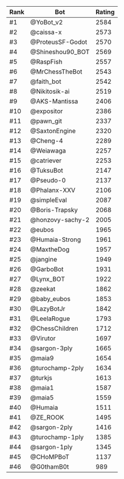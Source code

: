 Rank|Bot|Rating
---|---|---
#1|@YoBot_v2|2584
#2|@caissa-x|2573
#3|@ProteusSF-Godot|2570
#4|@Shineshou90_BOT|2569
#5|@RaspFish|2557
#6|@MrChessTheBot|2543
#7|@faith_bot|2542
#8|@Nikitosik-ai|2519
#9|@AKS-Mantissa|2406
#10|@expositor|2386
#11|@pawn_git|2337
#12|@SaxtonEngine|2320
#13|@Cheng-4|2289
#14|@Weiawaga|2257
#15|@catriever|2253
#16|@TuksuBot|2147
#17|@Pseudo-0|2137
#18|@Phalanx-XXV|2106
#19|@simpleEval|2087
#20|@Boris-Trapsky|2068
#21|@honzovy-sachy-2|2005
#22|@eubos|1965
#23|@Humaia-Strong|1961
#24|@MaxtheDog|1957
#25|@jangine|1949
#26|@GarboBot|1931
#27|@Lynx_BOT|1922
#28|@zeekat|1862
#29|@baby_eubos|1853
#30|@LazyBotJr|1842
#31|@LeelaRogue|1793
#32|@ChessChildren|1712
#33|@Virutor|1697
#34|@sargon-3ply|1665
#35|@maia9|1654
#36|@turochamp-2ply|1634
#37|@turkjs|1613
#38|@maia1|1587
#39|@maia5|1559
#40|@Humaia|1511
#41|@ZE_ROOK|1495
#42|@sargon-2ply|1416
#43|@turochamp-1ply|1385
#44|@sargon-1ply|1345
#45|@CHoMPBoT|1137
#46|@G0thamB0t|989
